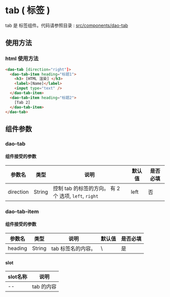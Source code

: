 # tab ( 标签 )

tab 是 标签组件。代码请参照目录 : [src/components/dao-tab](../src/components/dao-tab)

## 使用方法

### html 使用方法

```HTML
<dao-tab [direction="right"]>
  <dao-tab-item heading="标题1">
    <h3> [HTML 渲染] </h3>
    <label>[Name]</label>
    <input type="text" />
  </dao-tab-item>
  <dao-tab-item heading="标题2">
    [Tab 2]
  </dao-tab-item>
</dao-tab>
```

## 组件参数

### dao-tab

#### 组件接受的参数

参数名 | 类型 | 说明 | 默认值 | 是否必填
-|-|-|-|-
direction | String | 控制 tab 的标签的方向。 有 2 个 选项, `left`, `right` | left | 否

### dao-tab-item

#### 组件接受的参数

参数名 | 类型 | 说明 | 默认值 | 是否必填
-|-|-|-|-
heading | String | tab 标签名的内容。 | \ | 是

#### slot

slot名称 | 说明
-|-
 -- | tab 的内容

